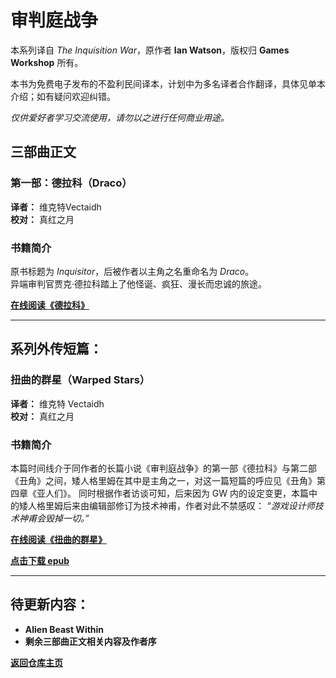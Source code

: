 # 审判庭战争

本系列译自 *The Inquisition War*，原作者 **Ian Watson**，版权归 **Games Workshop** 所有。

本书为免费电子发布的不盈利民间译本，计划中为多名译者合作翻译，具体见单本介绍；如有疑问欢迎纠错。

*仅供爱好者学习交流使用，请勿以之进行任何商业用途。*

## 三部曲正文

### 第一部：德拉科（Draco）  
**译者：** 维克特Vectaidh   
**校对：** 真红之月 

### 书籍简介  
原书标题为 *Inquisitor*，后被作者以主角之名重命名为 *Draco*。  
异端审判官贾克·德拉科踏上了他怪诞、疯狂、漫长而忠诚的旅途。

[**在线阅读《德拉科》**](/CommorraghNotGomorrah/IanWatson/draco)  

---

## 系列外传短篇：
### 扭曲的群星（Warped Stars）
**译者：** 维克特 Vectaidh  
**校对：** 真红之月  

### 书籍简介
本篇时间线介于同作者的长篇小说《审判庭战争》的第一部《德拉科》与第二部《丑角》之间，矮人格里姆在其中是主角之一，对这一篇短篇的呼应见《丑角》第四章《亚人们》。
同时根据作者访谈可知，后来因为 GW 内的设定变更，本篇中的矮人格里姆后来由编辑部修订为技术神甫，作者对此不禁感叹： *“游戏设计师技术神甫会毁掉一切。”*

[**在线阅读《扭曲的群星》**](/CommorraghNotGomorrah/IanWatson/WarpedStars)

[**点击下载 epub**](扭曲的群星WarpedStars.epub)

---

## 待更新内容：
- **Alien Beast Within**
- **剩余三部曲正文相关内容及作者序**

[**返回仓库主页**](/CommorraghNotGomorrah/index)
